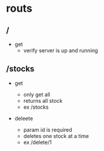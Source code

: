# routs

## /
* get 
    * verify server is up and running

## /stocks
* get 
    * only get all 
    * returns all stock
    * ex /stocks

* deleete 
    * param id is required
    * deletes one stock at a time
    * ex /delete/1


